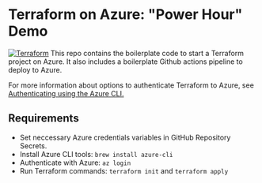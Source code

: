 # Terraform on Azure: "Power Hour" Demo
[![Terraform](https://github.com/kjjames/terraform_azure_ph_demo/actions/workflows/terraform.yml/badge.svg?branch=main)](https://github.com/kjjames/terraform_azure_ph_demo/actions/workflows/terraform.yml)
This repo contains the boilerplate code to start a Terraform project on Azure.
It also includes a boilerplate Github actions pipeline to deploy to Azure.  

For more information about options to authenticate Terraform to Azure, see 
[Authenticating using the Azure CLI.](https://registry.terraform.io/providers/hashicorp/azuread/latest/docs/guides/azure_cli)


## Requirements
* Set neccessary Azure credentials variables in GitHub Repository Secrets.
* Install Azure CLI tools: `brew install azure-cli`
* Authenticate with Azure: `az login`
* Run Terraform commands: `terraform init` and `terraform apply`
